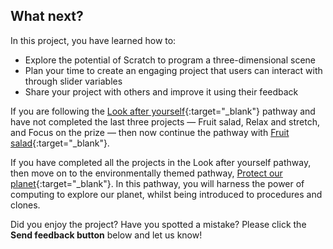 ## What next?

In this project, you have learned how to:

+ Explore the potential of Scratch to program a three-dimensional scene
+ Plan your time to create an engaging project that users can interact with through slider variables 
+ Share your project with others and improve it using their feedback

If you are following the [Look after yourself](https://projects.raspberrypi.org/en/raspberrypi/look-after-yourself){:target="_blank"} pathway and have not completed the last three projects — Fruit salad, Relax and stretch, and Focus on the prize — then now continue the pathway with [Fruit salad](https://projects.raspberrypi.org/en/projects/fruit-salad){:target="_blank"}.

If you have completed all the projects in the Look after yourself pathway, then move on to the environmentally themed pathway, [Protect our planet](https://projects.raspberrypi.org/en/pathways/protect-our-planet){:target="_blank"}. In this pathway, you will harness the power of computing to explore our planet, whilst being introduced to procedures and clones.

Did you enjoy the project? Have you spotted a mistake? Please click the **Send feedback button** below and let us know!
